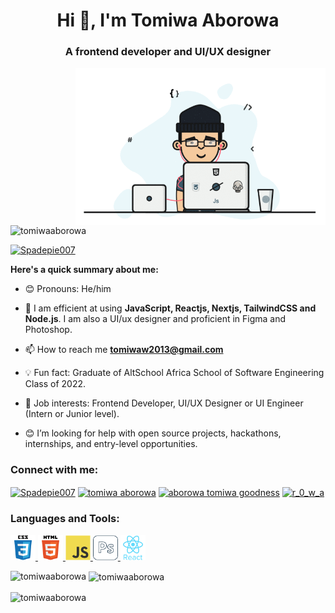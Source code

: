 <h1 align="center">Hi 👋, I'm Tomiwa Aborowa</h1>
<h3 align="center">A frontend developer and UI/UX designer</h3>
<img align="right" alt="Coding" width="400" src="https://raw.githubusercontent.com/SandunWebDev/SandunWebDev/main/assets/developer_coding_1.gif">

<p align="left"> <img src="https://komarev.com/ghpvc/?username=tomiwaaborowa&label=Profile%20views&color=0e75b6&style=flat" alt="tomiwaaborowa" /> </p>

<p align="left"> <a href="https://twitter.com/Spadepie007" target="blank"><img src="https://img.shields.io/twitter/follow/Spadepie007?logo=twitter&style=for-the-badge" alt="Spadepie007" /></a> </p>

**Here's a quick summary about me:**
- 😊 Pronouns: He/him 

- 🌱 I am efficient at using **JavaScript, Reactjs, Nextjs, TailwindCSS and Node.js**. I am also a UI/ux designer and proficient in Figma and Photoshop.

- 📫 How to reach me **tomiwaw2013@gmail.com**

- 💡 Fun fact: Graduate of AltSchool Africa School of Software Engineering Class of 2022.

- 💼 Job interests: Frontend Developer, UI/UX Designer or UI Engineer (Intern or Junior level).

- 😊 I’m looking for help with open source projects, hackathons, internships, and entry-level opportunities.

<h3 align="left">Connect with me:</h3>
<p align="left">
<a href="https://twitter.com/Spadepie007" target="blank"><img align="center" src="https://raw.githubusercontent.com/rahuldkjain/github-profile-readme-generator/master/src/images/icons/Social/twitter.svg" alt="Spadepie007" height="30" width="40" /></a>
<a href="https://www.linkedin.com/in/tomiwa-aborowa" target="blank"><img align="center" src="https://raw.githubusercontent.com/rahuldkjain/github-profile-readme-generator/master/src/images/icons/Social/linked-in-alt.svg" alt="tomiwa aborowa" height="30" width="40" /></a>
<a href="https://www.facebook.com/tomiwa.goodness.13" target="blank"><img align="center" src="https://raw.githubusercontent.com/rahuldkjain/github-profile-readme-generator/master/src/images/icons/Social/facebook.svg" alt="aborowa tomiwa goodness" height="30" width="40" /></a>
<a href="https://instagram.com/r_0_w_a" target="blank"><img align="center" src="https://raw.githubusercontent.com/rahuldkjain/github-profile-readme-generator/master/src/images/icons/Social/instagram.svg" alt="r_0_w_a" height="30" width="40" /></a>
</p>

<h3 align="left">Languages and Tools:</h3>
<p align="left"> <a href="https://www.w3schools.com/css/" target="_blank" rel="noreferrer"> <img src="https://raw.githubusercontent.com/devicons/devicon/master/icons/css3/css3-original-wordmark.svg" alt="css3" width="40" height="40"/> </a> <a href="https://www.w3.org/html/" target="_blank" rel="noreferrer"> <img src="https://raw.githubusercontent.com/devicons/devicon/master/icons/html5/html5-original-wordmark.svg" alt="html5" width="40" height="40"/> </a> <a href="https://developer.mozilla.org/en-US/docs/Web/JavaScript" target="_blank" rel="noreferrer"> <img src="https://raw.githubusercontent.com/devicons/devicon/master/icons/javascript/javascript-original.svg" alt="javascript" width="40" height="40"/> </a> <a href="https://www.photoshop.com/en" target="_blank" rel="noreferrer"> <img src="https://raw.githubusercontent.com/devicons/devicon/master/icons/photoshop/photoshop-line.svg" alt="photoshop" width="40" height="40"/> </a> <a href="https://reactjs.org/" target="_blank" rel="noreferrer"> <img src="https://raw.githubusercontent.com/devicons/devicon/master/icons/react/react-original-wordmark.svg" alt="react" width="40" height="40"/> </a> </p>

<p><img align="left" src="https://github-readme-stats.vercel.app/api/top-langs?username=tomiwaaborowa&show_icons=true&locale=en&layout=compact" alt="tomiwaaborowa" /></p>

<p>&nbsp;<img align="center" src="https://github-readme-stats.vercel.app/api?username=tomiwaaborowa&show_icons=true&locale=en" alt="tomiwaaborowa" /></p>

<p><img align="center" src="https://github-readme-streak-stats.herokuapp.com/?user=tomiwaaborowa&" alt="tomiwaaborowa" /></p>
